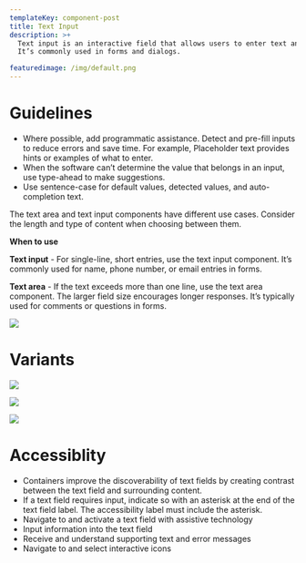 ```yaml
---
templateKey: component-post
title: Text Input
description: >+
  Text input is an interactive field that allows users to enter text and data.
  It’s commonly used in forms and dialogs.

featuredimage: /img/default.png
---
```

# **Guidelines**

* Where possible, add programmatic assistance. Detect and pre-fill inputs to reduce errors and save time. 
For example, Placeholder text provides hints or examples of what to enter.
* When the software can’t determine the value that belongs in an input, use type-ahead to make suggestions.
* Use sentence-case for default values, detected values, and auto-completion text.

The text area and text input components have different use cases. Consider the length and type of content when choosing between them.

**W﻿hen to use**

**Text input** - For single-line, short entries, use the text input component. It’s commonly used for name, phone number, or email entries in forms. 

**Text area** - If the text exceeds more than one line, use the text area component. The larger field size encourages longer responses. It’s typically used for comments or questions in forms.  

![](/img/default.png)

# **V﻿ariants**

![](/img/helper-text.png)

![](/img/input-text-withtooltip.png)

![](/img/text-area.png)

# **A﻿ccessiblity**

* Containers improve the discoverability of text fields by creating contrast between the text field and surrounding content. 
* If a text field requires input, indicate so with an asterisk at the end of the text field label. The accessibility label must include the asterisk.
* Navigate to and activate a text field with assistive technology
* Input information into the text field
* Receive and understand supporting text and error messages
* Navigate to and select interactive icons